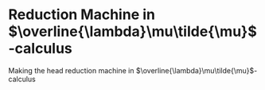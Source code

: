 # Reduction Machine in $\overline{\lambda}\mu\tilde{\mu}$-calculus

Making the head reduction machine in $\overline{\lambda}\mu\tilde{\mu}$-calculus